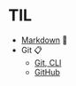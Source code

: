 # TIL
* [Markdown](https://github.com/Jeeyoun-S/TIL/blob/master/Markdown.md) :memo:
* Git :clipboard:
  * [Git, CLI](https://github.com/Jeeyoun-S/TIL/blob/master/Git/CLI.md)
  * [GitHub](https://github.com/Jeeyoun-S/TIL/blob/master/Git/GitHub.md)
